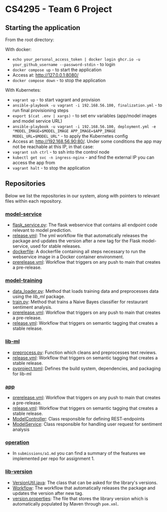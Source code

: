 # CS4295 - Team 6 Project

## Starting the application
From the root directory:

With docker:
- `echo your_personal_access_token | docker login ghcr.io -u your_github_username --password-stdin` - to login
- `docker compose up` - to start the application
- Access at: http://127.0.0.1:8080/
- `docker compose down` - to stop the application

With Kubernetes:
- `vagrant up` - to start vagrant and provision
- `ansible-playbook -u vagrant -i 192.168.56.100, finalization.yml` - to run final provisioning steps
- `export $(cat .env | xargs)` - to set env variables (app/model images and model service URL)
- `ansible-playbook -u vagrant -i 192.168.56.100, deployment.yml -e "MODEL_IMAGE=$MODEL_IMAGE APP_IMAGE=$APP_IMAGE MODEL_URL=$MODEL_URL"` - to apply the Kubernetes config
- Access at: http://192.168.56.90:80/. Under some conditions the app may not be reachable at this IP, in that case:
- `vagrant ssh ctrl` - to ssh into the control node
- `kubectl get svc -n ingress-nginx` - and find the external IP you can access the app from
- `vagrant halt` - to stop the application
## Repositories
Below we list the repositories in our system, along with pointers to relevant files within each repository.

### [model-service](https://github.com/remla25-team6/model-service)
- [flask_service.py](https://github.com/remla25-team6/model-service/blob/main/src/main/flask_service.py):  The flask webservice that contains all endpoint code relevant to model prediction.
- [release.yml](https://github.com/remla25-team6/model-service/blob/main/.github/workflows/release.yml): The yml workflow file that automatically releases the package and updates the version after a new tag for the Flask model-service, used for stable releases.
- [dockerfile](https://github.com/remla25-team6/model-service/blob/main/dockerfile): A dockerfile containing all steps necessary to run the webservice image in a Docker container environment.
- [prerelease.yml](https://github.com/remla25-team6/model-service/blob/main/.github/workflows/prerelease.yml): Workflow that triggers on any push to main that creates a pre-release.


### [model-training](https://github.com/remla25-team6/model-training)
- [data_loader.py](https://github.com/remla25-team6/model-training/blob/main/src/restaurant_sentiment/data_loader.py): Method that loads training data and preprocesses data using the *lib_ml* package.
- [train.py](https://github.com/remla25-team6/model-training/blob/main/src/restaurant_sentiment/train.py): Method that trains a Naive Bayes classifier for restaurant sentiment analysis.
- [prerelease.yml](https://github.com/remla25-team6/model-training/blob/main/.github/workflows/prerelease.yml): Workflow that triggers on any push to main that creates a pre-release.
- [release.yml](https://github.com/remla25-team6/model-training/blob/main/.github/workflows/release.yml): Workflow that triggers on semantic tagging that creates a stable release.

### [lib-ml](https://github.com/remla25-team6/lib-ml)
- [preprocess.py](https://github.com/remla25-team6/lib-ml/blob/main/src/lib_ml/preprocess.py): Function which cleans and preprocesses text reviews.
- [release.yml](https://github.com/remla25-team6/lib-ml/blob/main/.github/workflows/release.yml): Workflow that triggers on semantic tagging that creates a stable release.
- [pyproject.toml](https://github.com/remla25-team6/lib-ml/blob/main/pyproject.toml): Defines the build system, dependencies, and packaging for lib-ml

### [app](https://github.com/remla25-team6/app)
- [prerelease.yml](https://github.com/remla25-team6/app/blob/main/.github/workflows/prerelease.yml): Workflow that triggers on any push to main that creates a pre-release.
- [release.yml](https://github.com/remla25-team6/app/blob/main/.github/workflows/release.yml): Workflow that triggers on semantic tagging that creates a stable release.
- [ModelController](https://github.com/remla25-team6/app/blob/main/src/main/java/com/remla6/app/controller/ModelController.java): Class responsible for defining REST-endpoints
- [ModelService](https://github.com/remla25-team6/app/blob/main/src/main/java/com/remla6/app/service/ModelService.java): Class responsible for handling user request for sentiment analysis

### [operation](https://github.com/remla25-team6/operation)
- In `submissions/a1.md` you can find a summary of the features we implemented per repo for assignment 1.

### [lib-version](https://github.com/remla25-team6/lib-version)
- [VersionUtil.java](https://github.com/remla25-team6/lib-version/blob/main/src/main/java/org/remla25team6/libversion/VersionUtil.java): The class that can be asked for the library's versions.
- [Workflow](https://github.com/remla25-team6/lib-version/blob/main/.github/workflows/release.yml): The workflow that automatically releases the package and updates the version after new tag.
- [version.properties](https://github.com/remla25-team6/lib-version/blob/main/src/main/resources/version.properties): The file that stores the library version which is automatically populated by Maven through `pom.xml`.
